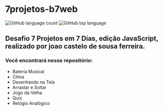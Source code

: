 # 7projetos-b7web
![GitHub language count](https://img.shields.io/github/languages/count/alanadias/7projetos-b7web) ![GitHub top language](https://img.shields.io/github/languages/top/alanadias/7projetos-b7web)

## Desafio 7 Projetos em 7 Dias, edição JavaScript, realizado por joao castelo de sousa ferreira.

### Você encontrará nesse repositório:

* Bateria Musical
* Clima
* Desenhando na Tela
* Arrastar e Soltar
* Jogo da Velha
* Quiz
* Relógio Analógico


